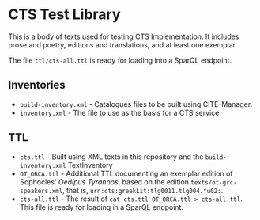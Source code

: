 # CTS Test Library

This is a body of texts used for testing CTS Implementation. It includes prose and poetry, editions and translations, and at least one exemplar.

The file `ttl/cts-all.ttl` is ready for loading into a SparQL endpoint.

## Inventories

- `build-inventory.xml` - Catalogues files to be built using CITE-Manager.
- `inventory.xml` - The file to use as the basis for a CTS service.

## TTL

- `cts.ttl` - Built using XML texts in this repository and the `build-inventory.xml` TextInventory
- `OT_ORCA.ttl` - Additional TTL documenting an exemplar edition of Sophocles' *Oedipus Tyrannos*, based on the edition `texts/ot-grc-speakers.xml`, that is, `urn:cts:greekLit:tlg0011.tlg004.fu02:`.
- `cts-all.ttl` - The result of `cat cts.ttl OT_ORCA.ttl > cts-all.ttl`. This file is ready for loading in a SparQL endpoint.
